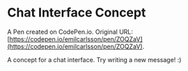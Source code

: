 # Chat Interface Concept

A Pen created on CodePen.io. Original URL: [https://codepen.io/emilcarlsson/pen/ZOQZaV](https://codepen.io/emilcarlsson/pen/ZOQZaV).

A concept for a chat interface. Try writing a new message! :)
